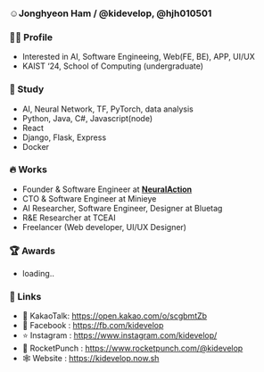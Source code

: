 ### ☺️Jonghyeon Ham  /  @kidevelop, @hjh010501

### 🧑‍💻 Profile
  -  Interested in AI, Software Engineeing, Web(FE, BE), APP, UI/UX
  -  KAIST ‘24, School of Computing (undergraduate)

### 🧠 Study
  - AI, Neural Network, TF, PyTorch, data analysis
  - Python, Java, C#, Javascript(node)
  - React
  - Django, Flask, Express
  - Docker

### 🔥 Works 
  - Founder & Software Engineer at [**NeuralAction**](https://neuralaction.github.io)
  - CTO & Software Engineer at Minieye
  - AI Researcher, Software Engineer, Designer at Bluetag
  - R&E Researcher at TCEAI
  - Freelancer (Web developer, UI/UX Designer)

### 🏆 Awards
  - loading..

### 📡 Links
  - 🍪 KakaoTalk: https://open.kakao.com/o/scgbmtZb
  - 📖 Facebook : https://fb.com/kidevelop
  - ⭐️ Instagram : https://www.instagram.com/kidevelop/
  - 👊 RocketPunch : https://www.rocketpunch.com/@kidevelop
  - 🕸 Website : https://kidevelop.now.sh
